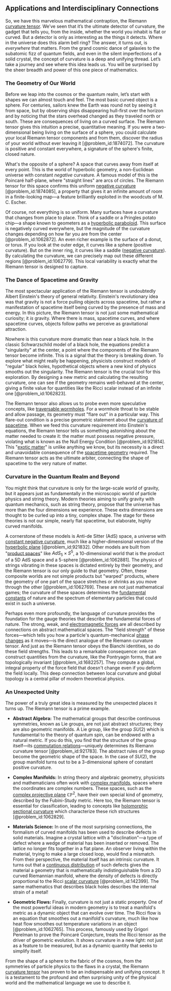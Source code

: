 ## Applications and Interdisciplinary Connections

So, we have this marvelous mathematical contraption, the Riemann [curvature tensor](@article_id:180889). We’ve seen that it’s the ultimate detector of curvature, the gadget that tells you, from the inside, whether the world you inhabit is flat or curved. But a detector is only as interesting as the things it detects. Where in the universe does this alarm bell ring? The answer, it turns out, is *everywhere* that matters. From the grand cosmic dance of galaxies to the subatomic fizz of quantum fields, and even in the silent imperfections of a solid crystal, the concept of curvature is a deep and unifying thread. Let’s take a journey and see where this idea leads us. You will be surprised by the sheer breadth and power of this one piece of mathematics.

### The Geometry of Our World

Before we leap into the cosmos or the quantum realm, let’s start with shapes we can almost touch and feel. The most basic curved object is a sphere. For centuries, sailors knew the Earth was round not by seeing it from space, but by observing ships disappearing hull-first over the horizon and by noticing that the stars overhead changed as they traveled north or south. These are consequences of living on a curved surface. The Riemann tensor gives this intuition a precise, quantitative meaning. If you were a two-dimensional being living on the surface of a sphere, you could calculate your local Riemann tensor components and from them, discover the radius of your world without ever leaving it [@problem_id:1874072]. The curvature is positive and constant everywhere, a signature of the sphere's finite, closed nature.

What's the opposite of a sphere? A space that curves away from itself at every point. This is the world of hyperbolic geometry, a non-Euclidean universe with constant *negative* curvature. A famous model of this is the Poincaré half-plane, where "straight lines" are arcs of circles. The Riemann tensor for this space confirms this uniform [negative curvature](@article_id:158841) [@problem_id:1874085], a property that gives it an infinite amount of room in a finite-looking map—a feature brilliantly exploited in the woodcuts of M. C. Escher.

Of course, not everything is so uniform. Many surfaces have a curvature that changes from place to place. Think of a saddle or a Pringles potato chip—a shape known to geometers as a [hyperbolic paraboloid](@article_id:275259). This surface is negatively curved everywhere, but the magnitude of the curvature changes depending on how far you are from the center [@problem_id:1062872]. An even richer example is the surface of a donut, or torus. If you look at the outer edge, it curves like a sphere (positive curvature). But on the inner ring, it curves like a saddle ([negative curvature](@article_id:158841)). By calculating the curvature, we can precisely map out these different regions [@problem_id:1062779]. This local variability is exactly what the Riemann tensor is designed to capture.

### The Dance of Spacetime and Gravity

The most spectacular application of the Riemann tensor is undoubtedly Albert Einstein's theory of general relativity. Einstein's revolutionary idea was that gravity is not a force pulling objects across spacetime, but rather a manifestation of spacetime itself being curved by the presence of mass and energy. In this picture, the Riemann tensor is not just some mathematical curiosity; it *is* gravity. Where there is mass, spacetime curves, and where spacetime curves, objects follow paths we perceive as gravitational attraction.

Nowhere is this curvature more dramatic than near a black hole. In the classic Schwarzschild model of a black hole, the equations predict a "singularity" at the center, a point where the components of the Riemann tensor become infinite. This is a signal that the theory is breaking down. To explore what might really be happening, physicists construct models of "regular" black holes, hypothetical objects where a new kind of physics smooths out the singularity. The Riemann tensor is the crucial tool for this exploration. By designing a new metric and calculating the resulting curvature, one can see if the geometry remains well-behaved at the center, giving a finite value for quantities like the Ricci scalar instead of an infinite one [@problem_id:1062823].

The Riemann tensor also allows us to probe even more speculative concepts, like [traversable wormholes](@article_id:192182). For a wormhole throat to be stable and allow passage, its geometry must "flare out" in a particular way. This flare-out condition is a precise geometric statement about the [curvature of spacetime](@article_id:188986). When we feed this curvature requirement into Einstein's equations, the Riemann tensor tells us something astonishing about the matter needed to create it: the matter must possess negative pressure, violating what is known as the Null Energy Condition [@problem_id:921814]. This "[exotic matter](@article_id:199166)" is unlike anything we know, but its necessity is a direct and unavoidable consequence of the [spacetime geometry](@article_id:139003) required. The Riemann tensor acts as the ultimate arbiter, connecting the shape of spacetime to the very nature of matter.

### Curvature in the Quantum Realm and Beyond

You might think that curvature is only for the large-scale world of gravity, but it appears just as fundamentally in the microscopic world of particle physics and string theory. Modern theories aiming to unify gravity with quantum mechanics, such as string theory, propose that the universe has more than the four dimensions we experience. These extra dimensions are thought to be curled up into a tiny, complex shape. The stage for these theories is not our simple, nearly flat spacetime, but elaborate, highly curved manifolds.

A cornerstone of these models is Anti-de Sitter (AdS) space, a universe with [constant negative curvature](@article_id:269298), much like a higher-dimensional version of the [hyperbolic plane](@article_id:261222) [@problem_id:921832]. Other models are built from "[product spaces](@article_id:151199)" like $AdS_5 \times S^5$, a 10-dimensional world that is the product of a 5D AdS space and a 5-sphere [@problem_id:1062881]. The physics of strings vibrating in these spaces is dictated entirely by their geometry, and the Riemann tensor is our only guide to that geometry. Often, these composite worlds are not simple products but "warped" products, where the geometry of one part of the space stretches or shrinks as you move through the other [@problem_id:1062769]. These are not just mathematical games; the curvature of these spaces determines the [fundamental constants](@article_id:148280) of nature and the spectrum of elementary particles that could exist in such a universe.

Perhaps even more profoundly, the language of curvature provides the foundation for the gauge theories that describe the fundamental forces of nature. The strong, weak, and [electromagnetic forces](@article_id:195530) are all described by connections on abstract mathematical spaces. The "field strength" of these forces—which tells you how a particle's quantum-mechanical [phase changes](@article_id:147272) as it moves—is the direct analogue of the Riemann curvature tensor. And just as the Riemann tensor obeys the Bianchi identities, so do these field strengths. This leads to a remarkable consequence: one can construct quantities from the curvature, like the Pontryagin forms, that are topologically invariant [@problem_id:1682257]. They compute a global, integral property of the force field that doesn't change even if you deform the field locally. This deep connection between local curvature and global topology is a central pillar of modern theoretical physics.

### An Unexpected Unity

The power of a truly great idea is measured by the unexpected places it turns up. The Riemann tensor is a prime example.

*   **Abstract Algebra:** The mathematical groups that describe continuous symmetries, known as Lie groups, are not just abstract structures; they are also geometric manifolds. A Lie group, like the group $SU(2)$ which is fundamental to the theory of quantum spin, can be endowed with a natural metric. If you do this, you find that the structure of the group itself—its [commutation relations](@article_id:136286)—uniquely determines its Riemann curvature tensor [@problem_id:921783]. The abstract rules of the group become the geometric shape of the space. In the case of $SU(2)$, the group manifold turns out to be a 3-dimensional sphere of constant positive curvature.

*   **Complex Manifolds:** In string theory and algebraic geometry, physicists and mathematicians often work with [complex manifolds](@article_id:158582), spaces where the coordinates are complex numbers. These spaces, such as the [complex projective plane](@article_id:262167) $\mathbb{CP}^2$, have their own special kind of geometry, described by the Fubini-Study metric. Here too, the Riemann tensor is essential for classification, leading to concepts like [holomorphic sectional curvature](@article_id:634215) which characterize these rich structures [@problem_id:1062829].

*   **Materials Science:** In one of the most surprising connections, the formalism of curved manifolds has been used to describe defects in solid materials. Imagine a crystal lattice with a "disclination"—a type of defect where a wedge of material has been inserted or removed. The lattice no longer fits together in a flat plane. An observer living within the material, trying to make a large closed loop, would find a mismatch. From their perspective, the material itself has an intrinsic curvature. It turns out that a [continuous distribution](@article_id:261204) of such defects gives the material a geometry that is mathematically indistinguishable from a 2D curved Riemannian manifold, where the density of defects is directly proportional to the Ricci [scalar curvature](@article_id:157053) [@problem_id:142399]. The same mathematics that describes black holes describes the internal strain of a metal!

*   **Geometric Flows:** Finally, curvature is not just a static property. One of the most powerful ideas in modern geometry is to treat a manifold's metric as a dynamic object that can evolve over time. The Ricci flow is an equation that smoothes out a manifold's curvature, much like how heat flow smoothes out temperature variations in an object [@problem_id:1062765]. This process, famously used by Grigori Perelman to prove the Poincaré Conjecture, treats the Ricci tensor as the driver of geometric evolution. It shows curvature in a new light: not just as a feature to be measured, but as a dynamic quantity that seeks to simplify itself.

From the shape of a sphere to the fabric of the cosmos, from the symmetries of particle physics to the flaws in a crystal, the Riemann [curvature tensor](@article_id:180889) has proven to be an indispensable and unifying concept. It is a testament to the profound and often surprising unity of the physical world and the mathematical language we use to describe it.
